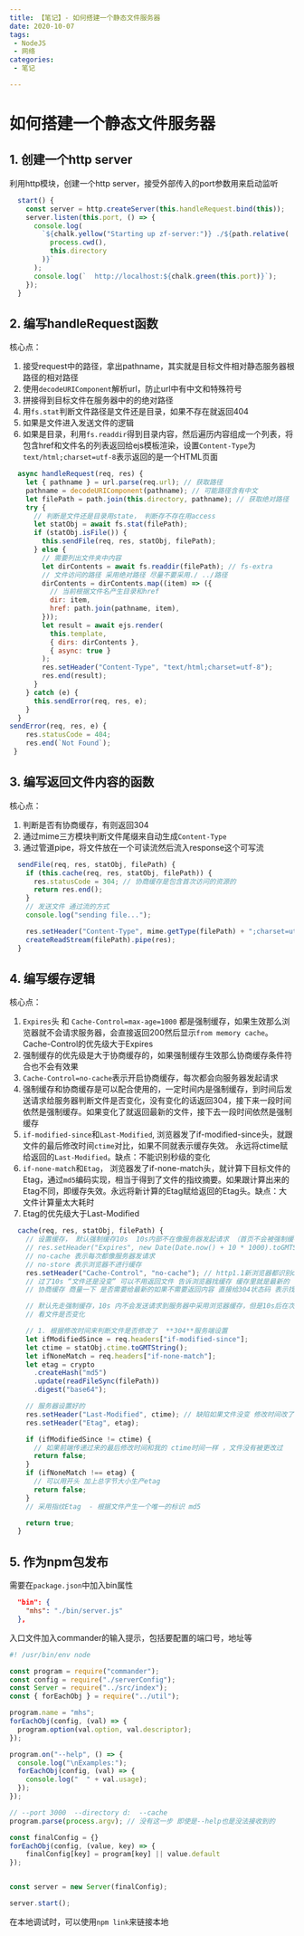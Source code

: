 ```yaml
---
title: 【笔记】- 如何搭建一个静态文件服务器
date: 2020-10-07
tags:
 - NodeJS
 - 网络
categories:
 - 笔记

---
```


# 如何搭建一个静态文件服务器



## 1. 创建一个http server

利用http模块，创建一个http server，接受外部传入的port参数用来启动监听

```javascript
  start() {
    const server = http.createServer(this.handleRequest.bind(this));
    server.listen(this.port, () => {
      console.log(
        `${chalk.yellow("Starting up zf-server:")} ./${path.relative(
          process.cwd(),
          this.directory
        )}`
      );
      console.log(`  http://localhost:${chalk.green(this.port)}`);
    });
  }
```

<!-- more -->

## 2. 编写handleRequest函数

核心点：

1. 接受request中的路径，拿出pathname，其实就是目标文件相对静态服务器根路径的相对路径
2. 使用`decodeURIComponent`解析url，防止url中有中文和特殊符号
3. 拼接得到目标文件在服务器中的的绝对路径
4. 用`fs.stat`判断文件路径是文件还是目录，如果不存在就返回404
5. 如果是文件进入发送文件的逻辑
6. 如果是目录，利用`fs.readdir`得到目录内容，然后遍历内容组成一个列表，将包含href和文件名的列表返回给ejs模板渲染，设置`Content-Type`为`text/html;charset=utf-8`表示返回的是一个HTML页面

```javascript
  async handleRequest(req, res) {
    let { pathname } = url.parse(req.url); // 获取路径
    pathname = decodeURIComponent(pathname); // 可能路径含有中文
    let filePath = path.join(this.directory, pathname); // 获取绝对路径
    try {
      // 判断是文件还是目录用state， 判断存不存在用access
      let statObj = await fs.stat(filePath);
      if (statObj.isFile()) {
        this.sendFile(req, res, statObj, filePath);
      } else {
        // 需要列出文件夹中内容
        let dirContents = await fs.readdir(filePath); // fs-extra
        // 文件访问的路径 采用绝对路径 尽量不要采用./ ../路径
        dirContents = dirContents.map((item) => ({
          // 当前根据文件名产生目录和href
          dir: item,
          href: path.join(pathname, item),
        }));
        let result = await ejs.render(
          this.template,
          { dirs: dirContents },
          { async: true }
        );
        res.setHeader("Content-Type", "text/html;charset=utf-8");
        res.end(result);
      }
    } catch (e) {
      this.sendError(req, res, e);
    }
  }
sendError(req, res, e) {
    res.statusCode = 404;
    res.end(`Not Found`);
 }
```



## 3. 编写返回文件内容的函数

核心点：

1. 判断是否有协商缓存，有则返回304
2. 通过mime三方模块判断文件尾缀来自动生成`Content-Type`
3. 通过管道pipe，将文件放在一个可读流然后流入response这个可写流

```javascript
  sendFile(req, res, statObj, filePath) {
    if (this.cache(req, res, statObj, filePath)) {
      res.statusCode = 304; // 协商缓存是包含首次访问的资源的
      return res.end();
    }
    // 发送文件 通过流的方式
    console.log("sending file...");

    res.setHeader("Content-Type", mime.getType(filePath) + ";charset=utf-8");
    createReadStream(filePath).pipe(res);
  }
```



## 4. 编写缓存逻辑

核心点：

1. `Expires`头 和 `Cache-Control=max-age=1000` 都是强制缓存，如果生效那么浏览器就不会请求服务器，会直接返回200然后显示`from memory cache`。 Cache-Control的优先级大于Expires
2. 强制缓存的优先级是大于协商缓存的，如果强制缓存生效那么协商缓存条件符合也不会有效果
3. `Cache-Control=no-cache`表示开启协商缓存，每次都会向服务器发起请求
4. 强制缓存和协商缓存是可以配合使用的，一定时间内是强制缓存，到时间后发送请求给服务器判断文件是否变化，没有变化的话返回304，接下来一段时间依然是强制缓存。如果变化了就返回最新的文件，接下去一段时间依然是强制缓存
5. `if-modified-since`和`Last-Modified`, 浏览器发了if-modified-since头，就跟文件的最后修改时间`ctime`对比，如果不同就表示缓存失效。 永远将ctime赋给返回的`Last-Modified`。缺点：不能识别秒级的变化
6. `if-none-match`和`Etag`， 浏览器发了if-none-match头，就计算下目标文件的Etag，通过`md5`编码实现，相当于得到了文件的指纹摘要。如果跟计算出来的Etag不同，即缓存失效。永远将新计算的Etag赋给返回的Etag头。缺点：大文件计算量太大耗时
7. Etag的优先级大于Last-Modified

```javascript
  cache(req, res, statObj, filePath) {
    // 设置缓存， 默认强制缓存10s  10s内部不在像服务器发起请求 （首页不会被强制缓存） 引用的资源可以被强制缓存
    // res.setHeader("Expires", new Date(Date.now() + 10 * 1000).toGMTString());
    // no-cache 表示每次都像服务器发请求
    // no-store 表示浏览器不进行缓存
    res.setHeader("Cache-Control", "no-cache"); // http1.1新浏览器都识别cache-control
    // 过了10s “文件还是没变” 可以不用返回文件 告诉浏览器找缓存 缓存里就是最新的
    // 协商缓存 商量一下 是否需要给最新的如果不需要返回内容 直接给304状态码 表示找缓存即可

    // 默认先走强制缓存，10s 内不会发送请求到服务器中采用浏览器缓存，但是10s后在次发送请求。后端要进行对比 1) 文件没有变化 直接返回304 即可，浏览器会去缓存中查找文件。之后的10s中还是会走缓存 2)文件变化了返回最新的，之后的10s中还是会走缓存 不停的循环
    // 看文件是否变化

    // 1. 根据修改时间来判断文件是否修改了  **304**服务端设置
    let ifModifiedSince = req.headers["if-modified-since"];
    let ctime = statObj.ctime.toGMTString();
    let ifNoneMatch = req.headers["if-none-match"];
    let etag = crypto
      .createHash("md5")
      .update(readFileSync(filePath))
      .digest("base64");

    // 服务器设置好的
    res.setHeader("Last-Modified", ctime); // 缺陷如果文件没变 修改时间改了呢
    res.setHeader("Etag", etag);

    if (ifModifiedSince != ctime) {
      // 如果前端传递过来的最后修改时间和我的 ctime时间一样 ，文件没有被更改过
      return false;
    }
    if (ifNoneMatch !== etag) {
      // 可以用开头 加上总字节大小生产etag
      return false;
    }
    // 采用指纹Etag  - 根据文件产生一个唯一的标识 md5

    return true;
  }
```

## 5. 作为npm包发布

需要在`package.json`中加入bin属性

```json
  "bin": {
    "mhs": "./bin/server.js"
  },
```

入口文件加入commander的输入提示，包括要配置的端口号，地址等

```javascript
#! /usr/bin/env node

const program = require("commander");
const config = require("./serverConfig");
const Server = require("../src/index");
const { forEachObj } = require("../util");

program.name = "mhs";
forEachObj(config, (val) => {
  program.option(val.option, val.descriptor);
});

program.on("--help", () => {
  console.log("\nExamples:");
  forEachObj(config, (val) => {
    console.log("  " + val.usage);
  });
});

// --port 3000  --directory d:  --cache
program.parse(process.argv); // 没有这一步 即使是--help也是没法接收到的

const finalConfig = {}
forEachObj(config, (value, key) => {
    finalConfig[key] = program[key] || value.default
});


const server = new Server(finalConfig);

server.start();
```

在本地调试时，可以使用`npm link`来链接本地